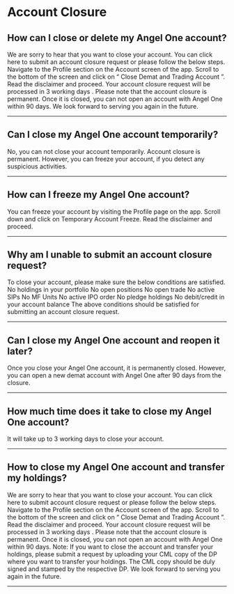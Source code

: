 # Account Closure

## How can I close or delete my Angel One account?

We are sorry to hear that you want to close your account.
You can
click here
to submit an account closure request or please follow the below steps.
Navigate to the
Profile
section on the Account screen of the app.
Scroll to the bottom of the screen and click on “
Close Demat and Trading Account
”.
Read the disclaimer and proceed.
Your account closure request will be processed in
3 working days
.
Please note that the account closure is permanent. Once it is closed, you can not open an account with Angel One within 90 days.
We look forward to serving you again in the future.

---

## Can I close my Angel One account temporarily?

No, you can not close your account temporarily. Account closure is permanent. However, you can
freeze
your account, if you detect any suspicious activities.

---

## How can I freeze my Angel One account?

You can freeze your account by visiting the
Profile
page on the app. Scroll down and click on Temporary Account Freeze. Read the disclaimer and proceed.

---

## Why am I unable to submit an account closure request?

To close your account, please make sure the below conditions are satisfied.
No holdings in your portfolio
No open positions
No open trade
No active SIPs
No MF Units
No active IPO order
No pledge holdings
No debit/credit in your account balance
The above conditions should be satisfied for submitting an account closure request.

---

## Can I close my Angel One account and reopen it later?

Once you close your Angel One account, it is permanently closed. However, you can open a new demat account with Angel One after 90 days from the closure.

---

## How much time does it take to close my Angel One account?

It will take up to 3 working days to close your account.

---

## How to close my Angel One account and transfer my holdings?

We are sorry to hear that you want to close your account.
You can
click here
to submit account closure request or please follow the below steps.
Navigate to the
Profile
section on the Account screen of the app.
Scroll to the bottom of the screen and click on “
Close Demat and Trading Account
”.
Read the disclaimer and proceed.
Your account closure request will be processed in
3 working days
.
Please note that the account closure is permanent. Once it is closed, you can not open an account with Angel One within 90 days.
Note:
If you want to close the account and transfer your holdings, please submit a request by uploading your CML copy of the DP where you want to transfer your holdings. The CML copy should be duly signed and stamped by the respective DP.
We look forward to serving you again in the future.

---

